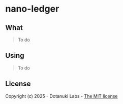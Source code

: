 # nano-ledger

## What

> To do

## Using

> To do

## License

Copyright (c) 2025 - Dotanuki Labs - [The MIT license](https://choosealicense.com/licenses/mit)
